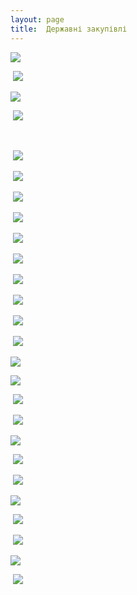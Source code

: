 ```yaml
---
layout: page
title:  Державні закупівлі
---
```

![](/assets/tiger-1339145215.jpg)

 ![](/assets/tiger-1339146231.jpg)

![](/assets/tiger-1339147713.jpg)

 ![](/assets/tiger-1355831630.jpg)

   

 ![](/assets/tiger-1355831296.jpg)

 ![](/assets/tiger-1355831713.jpg)

 ![](/assets/tiger-1386247163.jpg)

 ![](/assets/tiger-1391767542.jpg)

 ![](/assets/tiger-1419846228.png)

 ![](/assets/tiger-1419846305.png)

 ![](/assets/tiger-1419846361.png)

 ![](/assets/tiger-1421219936.png)

 ![](/assets/tiger-1421219986.png)

 ![](/assets/tiger-1421220023.png)

![](/assets/tiger-1423587414.jpg)

![](/assets/tiger-1424880858.jpg)

 ![](/assets/tiger-1443763100.jpg)

 ![](/assets/tiger-1443763144.jpg)

![](/assets/tiger-1443763181.jpg)

 ![](/assets/tiger-1449234649.png)

 ![](/assets/tiger-1449234686.png)

![](/assets/tiger-1449234722.png)

 ![](/assets/tiger-1451386546.png)

 ![](/assets/tiger-1451386578.png)

![](/assets/tiger-1459343315.png)

 ![](/assets/tiger-1459343398.png)